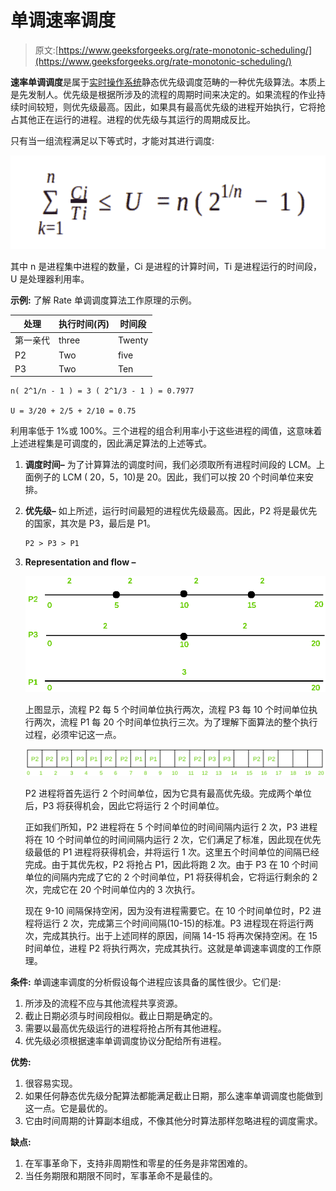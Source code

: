 # 单调速率调度

> 原文:[https://www.geeksforgeeks.org/rate-monotonic-scheduling/](https://www.geeksforgeeks.org/rate-monotonic-scheduling/)

**速率单调调度**是属于[实时操作系统](https://www.geeksforgeeks.org/real-time-operating-system-rtos/)静态优先级调度范畴的一种优先级算法。本质上是先发制人。优先级是根据所涉及的流程的周期时间来决定的。如果流程的作业持续时间较短，则优先级最高。因此，如果具有最高优先级的进程开始执行，它将抢占其他正在运行的进程。进程的优先级与其运行的周期成反比。

只有当一组流程满足以下等式时，才能对其进行调度:

![](img/48f0433773e4890869bfc3f0d66fd3b1.png)

其中 n 是进程集中进程的数量，Ci 是进程的计算时间，Ti 是进程运行的时间段，U 是处理器利用率。

**示例:**
了解 Rate 单调调度算法工作原理的示例。

| 处理 | 执行时间(丙) | 时间段 |
| --- | --- | --- |
| 第一亲代 | three | Twenty |
| P2 | Two | five |
| P3 | Two | Ten |

```
n( 2^1/n - 1 ) = 3 ( 2^1/3 - 1 ) = 0.7977

U = 3/20 + 2/5 + 2/10 = 0.75 
```

利用率低于 1%或 100%。三个进程的组合利用率小于这些进程的阈值，这意味着上述进程集是可调度的，因此满足算法的上述等式。

1.  **调度时间–**
    为了计算算法的调度时间，我们必须取所有进程时间段的 LCM。上面例子的 LCM ( 20，5，10)是 20。因此，我们可以按 20 个时间单位来安排。
2.  **优先级–**
    如上所述，运行时间最短的进程优先级最高。因此，P2 将是最优先的国家，其次是 P3，最后是 P1。

    ```
    P2 > P3 > P1 
    ```

3.  **Representation and flow –**

    ![](img/92023617efffa19206fdd2ef16ee4e03.png)

    上图显示，流程 P2 每 5 个时间单位执行两次，流程 P3 每 10 个时间单位执行两次，流程 P1 每 20 个时间单位执行三次。为了理解下面算法的整个执行过程，必须牢记这一点。

    ![](img/b92c07f371e57deeb4aacbf28b615852.png)

    P2 进程将首先运行 2 个时间单位，因为它具有最高优先级。完成两个单位后，P3 将获得机会，因此它将运行 2 个时间单位。

    正如我们所知，P2 进程将在 5 个时间单位的时间间隔内运行 2 次，P3 进程将在 10 个时间单位的时间间隔内运行 2 次，它们满足了标准，因此现在优先级最低的 P1 进程将获得机会，并将运行 1 次。这里五个时间单位的间隔已经完成。由于其优先权，P2 将抢占 P1，因此将跑 2 次。由于 P3 在 10 个时间单位的间隔内完成了它的 2 个时间单位，P1 将获得机会，它将运行剩余的 2 次，完成它在 20 个时间单位内的 3 次执行。

    现在 9-10 间隔保持空闲，因为没有进程需要它。在 10 个时间单位时，P2 进程将运行 2 次，完成第三个时间间隔(10-15)的标准。P3 进程现在将运行两次，完成其执行。出于上述同样的原因，间隔 14-15 将再次保持空闲。在 15 时间单位，进程 P2 将执行两次，完成其执行。这就是单调速率调度的工作原理。

**条件:**
单调速率调度的分析假设每个进程应该具备的属性很少。它们是:

1.  所涉及的流程不应与其他流程共享资源。
2.  截止日期必须与时间段相似。截止日期是确定的。
3.  需要以最高优先级运行的进程将抢占所有其他进程。
4.  优先级必须根据速率单调调度协议分配给所有进程。

**优势:**

1.  很容易实现。
2.  如果任何静态优先级分配算法都能满足截止日期，那么速率单调调度也能做到这一点。它是最优的。
3.  它由时间周期的计算副本组成，不像其他分时算法那样忽略进程的调度需求。

**缺点:**

1.  在军事革命下，支持非周期性和零星的任务是非常困难的。
2.  当任务期限和期限不同时，军事革命不是最佳的。